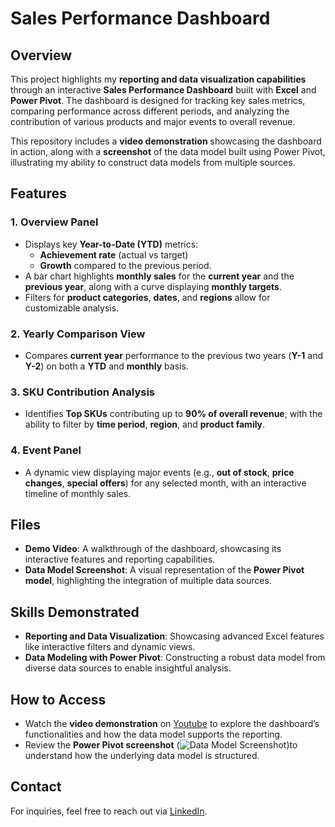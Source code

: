 # Sales Performance Dashboard

## Overview

This project highlights my **reporting and data visualization capabilities** through an interactive **Sales Performance Dashboard** built with **Excel** and **Power Pivot**. The dashboard is designed for tracking key sales metrics, comparing performance across different periods, and analyzing the contribution of various products and major events to overall revenue.

This repository includes a **video demonstration** showcasing the dashboard in action, along with a **screenshot** of the data model built using Power Pivot, illustrating my ability to construct data models from multiple sources.

## Features

### 1. **Overview Panel**
   - Displays key **Year-to-Date (YTD)** metrics:
     - **Achievement rate** (actual vs target)
     - **Growth** compared to the previous period.
   - A bar chart highlights **monthly sales** for the **current year** and the **previous year**, along with a curve displaying **monthly targets**.
   - Filters for **product categories**, **dates**, and **regions** allow for customizable analysis.

### 2. **Yearly Comparison View**
   - Compares **current year** performance to the previous two years (**Y-1** and **Y-2**) on both a **YTD** and **monthly** basis.

### 3. **SKU Contribution Analysis**
   - Identifies **Top SKUs** contributing up to **90% of overall revenue**, with the ability to filter by **time period**, **region**, and **product family**.

### 4. **Event Panel**
   - A dynamic view displaying major events (e.g., **out of stock**, **price changes**, **special offers**) for any selected month, with an interactive timeline of monthly sales.

## Files
- **Demo Video**: A walkthrough of the dashboard, showcasing its interactive features and reporting capabilities.
- **Data Model Screenshot**: A visual representation of the **Power Pivot model**, highlighting the integration of multiple data sources.

## Skills Demonstrated
- **Reporting and Data Visualization**: Showcasing advanced Excel features like interactive filters and dynamic views.
- **Data Modeling with Power Pivot**: Constructing a robust data model from diverse data sources to enable insightful analysis.

## How to Access
- Watch the **video demonstration** on [Youtube](https://youtu.be/ZF1mXVcicRw) to explore the dashboard’s functionalities and how the data model supports the reporting.
- Review the **Power Pivot screenshot** (![Data Model Screenshot](<img width="659" alt="modele de données dashboard" src="https://github.com/user-attachments/assets/dc6de062-3ac8-4eb9-840a-6736ef6dae24">))to understand how the underlying data model is structured.

## Contact
For inquiries, feel free to reach out via [LinkedIn](https://www.linkedin.com/in/aminem89/).
